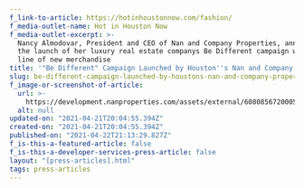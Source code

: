 ```yaml
---
f_link-to-article: https://hotinhoustonnow.com/fashion/
f_media-outlet-name: Hot in Houston Now
f_media-outlet-excerpt: >-
  Nancy Almodovar, President and CEO of Nan and Company Properties, announced
  the launch of her luxury real estate companys Be Different campaign with a
  line of new merchandise
title: '"Be Different" Campaign Launched by Houston''s Nan and Company Properties'
slug: be-different-campaign-launched-by-houstons-nan-and-company-properties
f_image-or-screenshot-of-article:
  url: >-
    https://development.nanproperties.com/assets/external/608085672000562b48110b41_screen_shot_2021-04-21_at_9.01.08_AM.png
  alt: null
updated-on: "2021-04-21T20:04:55.394Z"
created-on: "2021-04-21T20:04:55.394Z"
published-on: "2021-04-22T21:13:29.827Z"
f_is-this-a-featured-article: false
f_is-this-a-developer-services-press-article: false
layout: "[press-articles].html"
tags: press-articles
---
```

